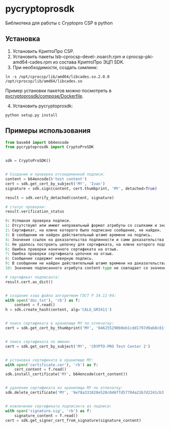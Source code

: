 # pycryptoprosdk
Библиотека для работы с Cryptopro CSP в python

## Установка
1. Установить КриптоПро CSP.
2. Установить пакеты lsb-cprocsp-devel-.noarch.rpm и cprocsp-pki-amd64-cades.rpm из состава КриптоПро ЭЦП SDK.
3. При необходимости, создать симлинк:
```
ln -s /opt/cprocsp/lib/amd64/libcades.so.2.0.0 /opt/cprocsp/lib/amd64/libcades.so
```
Пример установки пакетов можно посмотреть в [pycryptoprosdk/compose/Dockerfile](https://github.com/Keyintegrity/pycryptoprosdk/blob/master/compose/Dockerfile).

4. Установить pycryptoprosdk:
```
python setup.py install
```

## Примеры использования
```python
from base64 import b64encode
from pycryptoprosdk import CryptoProSDK


sdk = CryptoProSDK()


# Создание и проверка отсоединенной подписи:
content = b64encode(b'test content')
cert = sdk.get_cert_by_subject('MY', 'Ivan')
signature = sdk.sign(content, cert.thumbprint, 'MY', detached=True)

result = sdk.verify_detached(content, signature)

# статус проверки:
result.verification_status

0: Успешная проверка подписи.
1: Отсутствуют или имеют неправильный формат атрибуты со ссылками и значениями доказательств подлинности.
2: Сертификат, на ключе которого было подписано сообщение, не найден.
3: В сообщении не найден действительный штамп времени на подпись.
4: Значения ссылок на доказательства подлинности и сами доказательства, вложенные в сообщение, не соответствуют друг другу.
5: Не удалось построить цепочку для сертификата, на ключе которого подписано сообщение.
6: Ошибка проверки конечного сертификата на отзыв.
7: Ошибка проверки сертификата цепочки на отзыв.
8: Сообщение содержит неверную подпись.
9: В сообщении не найден действительный штамп времени на доказательства подлинности подписи.
10: Значение подписанного атрибута content-type не совпадает со значением, указанным в поле encapContentInfo.eContentType.

# сертификат подписанта:
result.cert.as_dict()


# создание хэша файла алгоритмом ГОСТ Р 34.11-94:
with open('doc.txt'), 'rb') as f:
    content = f.read()
h = sdk.create_hash(content, alg='CALG_GR3411')


# поиск сертификата в хранилище MY по отпечатку:
cert = sdk.get_cert_by_thumbprint('MY', '046255290b0eb1cdd1797d9ab8c81f699e3687f3')


# поиск сертификата по имени:
cert = sdk.get_cert_by_subject('MY', 'CRYPTO-PRO Test Center 2')


# установка сертификата в хранилище MY:
with open('certificate.cer'), 'rb') as f:
    cert_content = f.read()
sdk.install_certificate('MY', b64encode(cert_content))


# удаление сертификата из хранилища MY по отпечатку:
sdk.delete_certificate('MY', '9e78a331020e528c046ffd57704a21b7d2241cb3')


# извлечение сертификата подписанта из подписи:
with open('signature.sig', 'rb') as f:
    signature_content = f.read()
cert = sdk.get_signer_cert_from_signature(signature_content)
```
